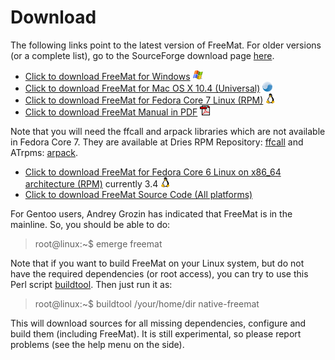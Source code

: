 Download
========

The following links point to the latest version of FreeMat. For older versions (or a complete list), go to the SourceForge download page [here](http://sourceforge.net/project/showfiles.php?group_id=91526).

 * [Click to download FreeMat for Windows](http://downloads.sourceforge.net/freemat/FreeMat-3.6_Setup.exe) !["ico-win"](assets/ico-win.png)
 * [Click to download FreeMat for Mac OS X 10.4 (Universal)](http://downloads.sourceforge.net/freemat/FreeMat-3.6-1.dmg) !["ico-osx-uni"](assets/ico-osx-uni.png)
 * [Click to download FreeMat for Fedora Core 7 Linux (RPM)](http://downloads.sourceforge.net/freemat/FreeMat-3.6.i386.fc7.rpm) !["ico-tux"](assets/ico-tux.png)
 * [Click to download FreeMat Manual in PDF](http://freemat.sourceforge.net/FreeMat-3.6.pdf) !["ico-pdf"](assets/ico-pdf.gif)
 
Note that you will need the ffcall and arpack libraries which are not available in Fedora Core 7. They are available at Dries RPM Repository: [ffcall](http://dries.studentenweb.org/rpm/packages/ffcall/info.html) and ATrpms: [arpack](http://www.atrpms.net/dist/fc6/arpack).

 * [Click to download FreeMat for Fedora Core 6 Linux on x86\_64 architecture (RPM)](http://downloads.sourceforge.net/freemat/FreeMat-3.4-1.fc6.x86_64.rpm) currently 3.4 !["ico-tux"](assets/ico-tux.png)
 * [Click to download FreeMat Source Code (All platforms)](http://downloads.sourceforge.net/freemat/FreeMat-3.6.tar.gz)


For Gentoo users, Andrey Grozin has indicated that FreeMat is in the mainline. So, you should be able to do:

> root@linux:~$ emerge freemat

Note that if you want to build FreeMat on your Linux system, but do not have the required dependencies (or root access), you can try to use this Perl script [buildtool](http://downloads.sourceforge.net/freemat/buildtool). Then just run it as:

> root@linux:~$ buildtool /your/home/dir native-freemat

This will download sources for all missing dependencies, configure and build them (including FreeMat). It is still experimental, so please report problems (see the help menu on the side). 